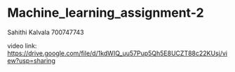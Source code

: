 # Machine_learning_assignment-2

Sahithi Kalvala
700747743

video link: https://drive.google.com/file/d/1kdWIQ_uu57Pup5Qh5E8UCZT88c22KUsj/view?usp=sharing
